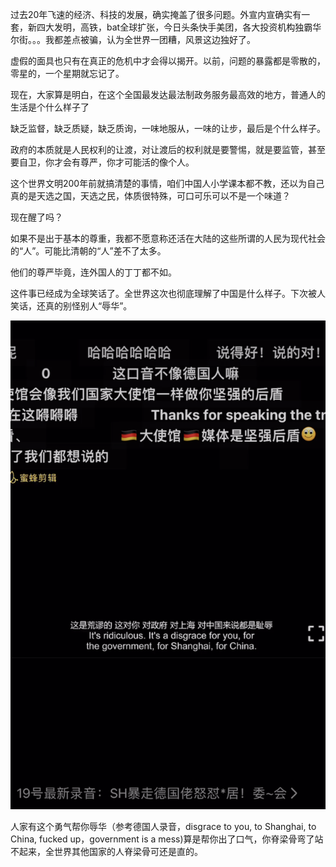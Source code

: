 过去20年飞速的经济、科技的发展，确实掩盖了很多问题。外宣内宣确实有一套，新四大发明，高铁，bat全球扩张，今日头条快手美团，各大投资机构独霸华尔街。。。我都差点被骗，认为全世界一团糟，风景这边独好了。

虚假的面具也只有在真正的危机中才会得以揭开。以前，问题的暴露都是零散的，零星的，一个星期就忘记了。

现在，大家算是明白，在这个全国最发达最法制政务服务最高效的地方，普通人的生活是个什么样子了

缺乏监督，缺乏质疑，缺乏质询，一味地服从，一味的让步，最后是个什么样子。

政府的本质就是人民权利的让渡，对让渡后的权利就是要警惕，就是要监管，甚至要自卫，你才会有尊严，你才可能活的像个人。

这个世界文明200年前就搞清楚的事情，咱们中国人小学课本都不教，还以为自己真的是天选之国，天选之民，体质很特殊，可口可乐可以不是一个味道？

现在醒了吗？

如果不是出于基本的尊重，我都不愿意称还活在大陆的这些所谓的人民为现代社会的“人”。可能比清朝的“人”差不了太多。

他们的尊严毕竟，连外国人的丁丁都不如。

这件事已经成为全球笑话了。全世界这次也彻底理解了中国是什么样子。下次被人笑话，还真的别怪别人“辱华”。

![](imgs/disgracetochina.png)

人家有这个勇气帮你辱华（参考德国人录音，disgrace to you, to Shanghai, to China, fucked up，government is a mess)算是帮你出了口气，你脊梁骨弯了站不起来，全世界其他国家的人脊梁骨可还是直的。
